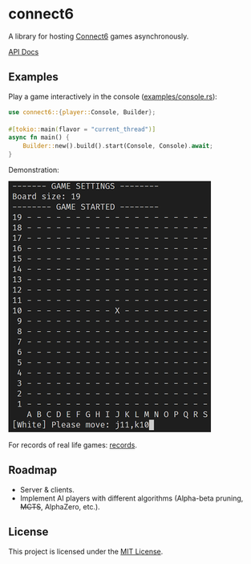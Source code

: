 # connect6

A library for hosting [Connect6] games asynchronously.

[API Docs](https://yescallop.cn/connect6/connect6)

[Connect6]: https://en.wikipedia.org/wiki/Connect6

## Examples

Play a game interactively in the console ([examples/console.rs](/examples/console.rs)):

```rust
use connect6::{player::Console, Builder};

#[tokio::main(flavor = "current_thread")]
async fn main() {
    Builder::new().build().start(Console, Console).await;
}
```

Demonstration:

![Demonstration](/assets/console.png)

For records of real life games: [records](/records).

## Roadmap

- Server & clients.
- Implement AI players with different algorithms (Alpha-beta pruning, ~~MCTS~~, AlphaZero, etc.).

## License

This project is licensed under the [MIT License](/LICENSE).
